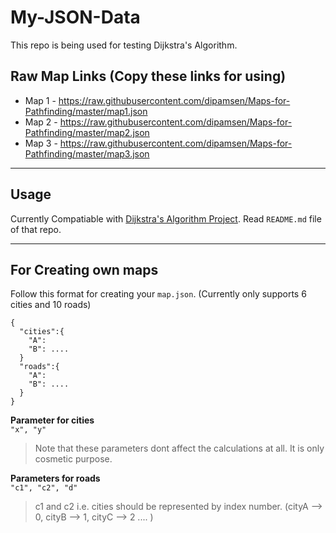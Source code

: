# My-JSON-Data
This repo is being used for testing Dijkstra's Algorithm.
## Raw Map Links (Copy these links for using)
- Map 1 - https://raw.githubusercontent.com/dipamsen/Maps-for-Pathfinding/master/map1.json
- Map 2 - https://raw.githubusercontent.com/dipamsen/Maps-for-Pathfinding/master/map2.json
- Map 3 - https://raw.githubusercontent.com/dipamsen/Maps-for-Pathfinding/master/map3.json
___
## Usage
Currently Compatiable with [Dijkstra's Algorithm Project](https://github.com/dipamsen/Dijkstra-s-algorithm).
Read `README.md` file of that repo.
___
## For Creating own maps
Follow this format for creating your `map.json`.
(Currently only supports 6 cities and 10 roads)
```
{
  "cities":{
    "A":
    "B": ....
  }
  "roads":{
    "A":
    "B": ....
  }
}
```
**Parameter for cities**  
`"x", "y"`      
> Note that these parameters dont affect the calculations at all. It is only cosmetic purpose.  

**Parameters for roads**  
`"c1", "c2", "d"`  
> c1 and c2 i.e. cities should be represented by index number. (cityA --> 0, cityB --> 1, cityC --> 2 .... )
